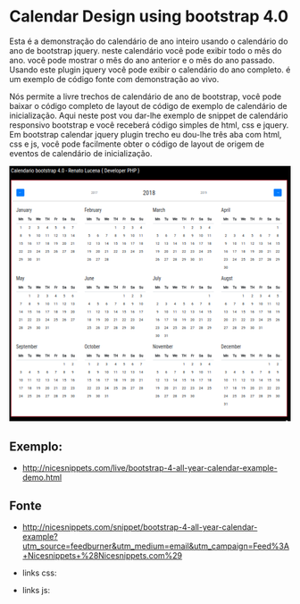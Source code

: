 # Calendar Design using bootstrap 4.0

Esta é a demonstração do calendário de ano inteiro usando o calendário do ano de bootstrap jquery. neste calendário você pode exibir todo o mês do ano. você pode mostrar o mês do ano anterior e o mês do ano passado. Usando este plugin jquery você pode exibir o calendário do ano completo. é um exemplo de código fonte com demonstração ao vivo. 

Nós permite a livre trechos de calendário de ano de bootstrap, você pode baixar o código completo de layout de código de exemplo de calendário de inicialização. Aqui neste post vou dar-lhe exemplo de snippet de calendário responsivo bootstrap e você receberá código simples de html, css e jquery. Em bootstrap calendar jquery plugin trecho eu dou-lhe três aba com html, css e js, você pode facilmente obter o código de layout de origem de eventos de calendário de inicialização.

<p align="center"><img src="example.png"></p>

## Exemplo:

- http://nicesnippets.com/live/bootstrap-4-all-year-calendar-example-demo.html

## Fonte

- http://nicesnippets.com/snippet/bootstrap-4-all-year-calendar-example?utm_source=feedburner&utm_medium=email&utm_campaign=Feed%3A+Nicesnippets+%28Nicesnippets.com%29

- links css:

	<link rel="stylesheet" type="text/css" href="https://www.jqueryscript.net/demo/Year-Calendar-Bootstrap-4/jquery.bootstrap.year.calendar.css">
	<link rel="stylesheet" href="https://maxcdn.bootstrapcdn.com/bootstrap/4.0.0/css/bootstrap.min.css" integrity="sha384-Gn5384xqQ1aoWXA+058RXPxPg6fy4IWvTNh0E263XmFcJlSAwiGgFAW/dAiS6JXm" crossorigin="anonymous">
	<link href="https://fonts.googleapis.com/css?family=Roboto+Condensed" rel="stylesheet">

- links js:

	<script src="https://cdnjs.cloudflare.com/ajax/libs/jquery/3.3.1/jquery.js"></script>
	<script src="https://maxcdn.bootstrapcdn.com/bootstrap/4.0.0/js/bootstrap.min.js" integrity="sha384-JZR6Spejh4U02d8jOt6vLEHfe/JQGiRRSQQxSfFWpi1MquVdAyjUar5+76PVCmYl" crossorigin="anonymous"></script>
	<script src="https://www.jqueryscript.net/demo/Year-Calendar-Bootstrap-4/jquery.bootstrap.year.calendar.js">

### Renato Lucena { Developer PHP }
